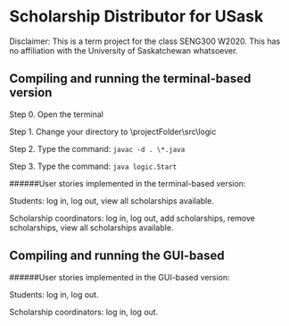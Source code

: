 # Scholarship Distributor for USask

Disclaimer: This is a term project for the class SENG300 W2020. This has no affiliation with the University of Saskatchewan whatsoever.

## Compiling and running the terminal-based version
Step 0. Open the terminal

Step 1. Change your directory to \projectFolder\src\logic

Step 2. Type the command: `javac -d . \*.java`

Step 3. Type the command: `java logic.Start`

######User stories implemented in the terminal-based version:

Students: log in, log out, view all scholarships available.

Scholarship coordinators: log in, log out, add scholarships, remove scholarships, view all scholarships available.

## Compiling and running the GUI-based

######User stories implemented in the GUI-based version:

Students: log in, log out. 

Scholarship coordinators: log in, log out.


